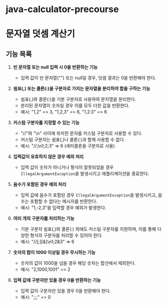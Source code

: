 # java-calculator-precourse


# 문자열 덧셈 계산기

## 기능 목록

1. **빈 문자열 또는 null 입력 시 0을 반환하는 기능**
    - 입력 값이 빈 문자열("") 또는 null일 경우, 덧셈 결과는 0을 반환해야 한다.

2. **쉼표(,) 또는 콜론(:)을 구분자로 가지는 문자열을 분리하여 합을 구하는 기능**
    - 쉼표(,)와 콜론(:)을 기본 구분자로 사용하여 문자열을 분리한다.
    - 분리된 문자열이 숫자일 경우 이를 모두 더한 값을 반환한다.
    - 예시: "1,2" => 3, "1,2,3" => 6, "1,2:3" => 6

3. **커스텀 구분자를 지정할 수 있는 기능**
    - "//"와 "\n" 사이에 위치한 문자를 커스텀 구분자로 사용할 수 있다.
    - 커스텀 구분자는 쉼표(,)나 콜론(:)과 함께 사용할 수 없다.
    - 예시: "//;\n1;2;3" => 6 (세미콜론을 구분자로 사용)

4. **입력값이 유효하지 않은 경우 예외 처리**
    - 입력 값이 숫자가 아니거나 형식이 잘못되었을 경우 `IllegalArgumentException`을 발생시키고 애플리케이션을 종료한다.

5. **음수가 포함된 경우 예외 처리**
    - 입력 값에 음수가 포함된 경우 `IllegalArgumentException`을 발생시키고, 음수는 포함할 수 없다는 메시지를 반환한다.
    - 예시: "1,-2,3"을 입력할 경우 예외가 발생한다.

6. **여러 개의 구분자를 처리하는 기능**
    - 기본 구분자 쉼표(,)와 콜론(:) 외에도 커스텀 구분자를 지원하며, 이를 통해 다양한 형식의 구분자를 처리할 수 있어야 한다.
    - 예시: "//[;][&]\n1;2&3" => 6

7. **숫자의 합이 1000 이상일 경우 무시하는 기능**
    - 숫자의 값이 1000을 넘을 경우 해당 숫자는 합산에서 제외한다.
    - 예시: "2,1000,1001" => 2

8. **입력 값에 구분자만 있을 경우 0을 반환하는 기능**
    - 입력 값이 구분자만 있을 경우 0을 반환해야 한다.
    - 예시: ";;;" => 0

